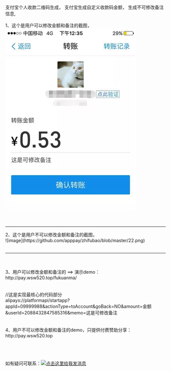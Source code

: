 # 
支付宝个人收款二维码生成，
支付宝生成自定义收款码金额，
生成不可修改备注信息,
<br>
<br>
1、这个是用户可以修改金额和备注的截图，<br>
![image](https://github.com/apppay/zhifubao/blob/master/11.png)
<br>
<br>
<br>
<hr>
2、这个是用户不可以修改金额和备注的截图，<br>
![image](https://github.com/apppay/zhifubao/blob/master/22.png)
<br>
<br>
<hr>
<br>
<br>
3、用户可以修改金额和备注的  ==>  演示demo： http://pay.wsw520.top/fukuanma/
<br>
<br>
<br>
//这是实现最核心的代码部分
<br>
alipays://platformapi/startapp?appId=09999988&actionType=toAccount&goBack=NO&amount=金额&userId=2088432847585316&memo=这是可修改备注
<br>
<br>
<br>
4、用户不可以修改金额和备注的demo，只提供付费赞助分享： http://pay.wsw520.top
<br>
<br>
<br>
<br>
<br>
如有疑问可联系：<a target="_blank" href="http://wpa.qq.com/msgrd?v=3&uin=754219009&site=qq&menu=yes"><img border="0" src="http://wpa.qq.com/pa?p=2:754219009:51" alt="点击这里给我发消息" title="点击这里给我发消息"/></a>
